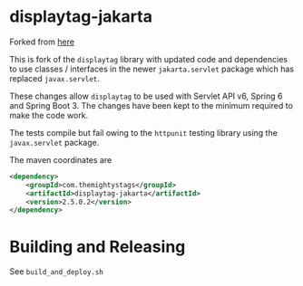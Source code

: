 displaytag-jakarta
==================

Forked from [here](http://hazendaz.github.io/displaytag/)

This is fork of the `displaytag` library with updated code and dependencies to use classes / interfaces in the newer `jakarta.servlet` package which has replaced `javax.servlet`.

These changes allow `displaytag` to be used with Servlet API v6, Spring 6 and Spring Boot 3.  The changes have been kept to the minimum required to make the code work.

The tests compile but fail owing to the `httpunit` testing library using the `javax.servlet` package.

The maven coordinates are

```xml
<dependency>
    <groupId>com.themightystags</groupId>
    <artifactId>displaytag-jakarta</artifactId>
    <version>2.5.0.2</version>
</dependency>
```

Building and Releasing
======================

See `build_and_deploy.sh`